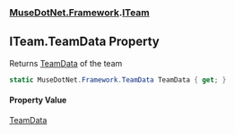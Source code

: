 ### [MuseDotNet.Framework](./MuseDotNet-Framework.md 'MuseDotNet.Framework').[ITeam](./ITeam.md 'MuseDotNet.Framework.ITeam')
## ITeam.TeamData Property
Returns [TeamData](./TeamData.md 'MuseDotNet.Framework.TeamData') of the team  
```csharp
static MuseDotNet.Framework.TeamData TeamData { get; }
```
#### Property Value
[TeamData](./TeamData.md 'MuseDotNet.Framework.TeamData')  
